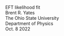 EFT likelihood fit  
Brent R. Yates  
The Ohio State University  
Department of Physics  
Oct. 8 2022
